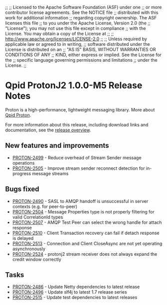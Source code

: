 ;;
;; Licensed to the Apache Software Foundation (ASF) under one
;; or more contributor license agreements.  See the NOTICE file
;; distributed with this work for additional information
;; regarding copyright ownership.  The ASF licenses this file
;; to you under the Apache License, Version 2.0 (the
;; "License"); you may not use this file except in compliance
;; with the License.  You may obtain a copy of the License at
;;
;;   http://www.apache.org/licenses/LICENSE-2.0
;;
;; Unless required by applicable law or agreed to in writing,
;; software distributed under the License is distributed on an
;; "AS IS" BASIS, WITHOUT WARRANTIES OR CONDITIONS OF ANY
;; KIND, either express or implied.  See the License for the
;; specific language governing permissions and limitations
;; under the License.
;;

# Qpid ProtonJ2 1.0.0-M5 Release Notes

Proton is a high-performance, lightweight messaging library. More
about [Qpid Proton]({{site_url}}/proton/index.html).

For more information about this release, including download links and
documentation, see the [release overview](index.html).


## New features and improvements

 - [PROTON-2499](https://issues.apache.org/jira/browse/PROTON-2499) - Reduce overhead of Stream Sender message operations
 - [PROTON-2505](https://issues.apache.org/jira/browse/PROTON-2505) - Improve stream sender reconnect detection for in-progress message streams

## Bugs fixed

 - [PROTON-2490](https://issues.apache.org/jira/browse/PROTON-2490) - SASL to AMQP handoff is unsuccessful in server contexts (e.g. for peer-to-peer)
 - [PROTON-2504](https://issues.apache.org/jira/browse/PROTON-2504) - Message Properties type is not properly filtering for valid CorrelationId types
 - [PROTON-2507](https://issues.apache.org/jira/browse/PROTON-2507) - AMQP Test Peer can select the wrong handle for attach response
 - [PROTON-2510](https://issues.apache.org/jira/browse/PROTON-2510) - Client Transaction recovery can fail if detach response is delayed
 - [PROTON-2513](https://issues.apache.org/jira/browse/PROTON-2513) - Connection and Client CloseAsync are not yet operating asynchronously
 - [PROTON-2524](https://issues.apache.org/jira/browse/PROTON-2524) - protonj2 stream receiver does not always expand the credit window correctly

## Tasks

 - [PROTON-2486](https://issues.apache.org/jira/browse/PROTON-2486) - Update Netty dependencies to latest release
 - [PROTON-2496](https://issues.apache.org/jira/browse/PROTON-2496) - Update slf4j to latest 1.7 release series
 - [PROTON-2515](https://issues.apache.org/jira/browse/PROTON-2515) - Update test dependencies to latest releases